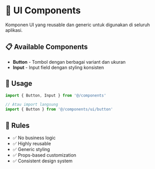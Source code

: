 # 🎨 UI Components

Komponen UI yang reusable dan generic untuk digunakan di seluruh aplikasi.

## 📋 **Available Components**

- **Button** - Tombol dengan berbagai variant dan ukuran
- **Input** - Input field dengan styling konsisten

## 🎯 **Usage**

```typescript
import { Button, Input } from '@/components'

// Atau import langsung
import { Button } from '@/components/ui/button'
```

## 📝 **Rules**

- ✅ No business logic
- ✅ Highly reusable
- ✅ Generic styling
- ✅ Props-based customization
- ✅ Consistent design system
